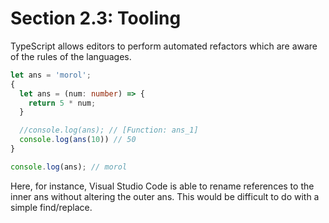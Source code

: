 # Section 2.3: Tooling

TypeScript allows editors to perform automated refactors which are aware of the rules 
of the languages.

```ts
let ans = 'morol';
{
  let ans = (num: number) => {
    return 5 * num;
  }

  //console.log(ans); // [Function: ans_1]
  console.log(ans(10)) // 50
}

console.log(ans); // morol
```

Here, for instance, Visual Studio Code is able to rename references to the inner ans 
without  altering the outer ans. This would be difficult to do with a simple find/replace.
